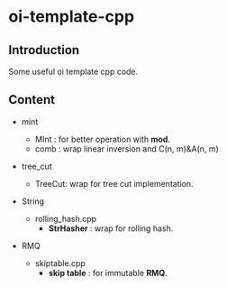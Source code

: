 # oi-template-cpp


## Introduction

Some useful oi template cpp code.

## Content

- mint

  - MInt : for better operation with **mod**.
  - comb : wrap linear inversion and C(n, m)&A(n, m) 

- tree_cut

  - TreeCut: wrap for tree cut implementation.

- String

  - rolling_hash.cpp
    - **StrHasher** : wrap for rolling hash.

- RMQ

  - skiptable.cpp
    - **skip table** : for immutable **RMQ**.